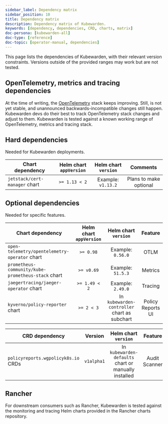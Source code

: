 ```yaml
---
sidebar_label: Dependency matrix
sidebar_position: 10
title: Dependency matrix
description: Dependency matrix of Kubewarden.
keywords: [dependency, dependencies, CRD, charts, matrix]
doc-persona: [kubewarden-all]
doc-type: [reference]
doc-topic: [operator-manual, dependencies]
---
```


<head>
  <link rel="canonical" href="https://docs.kubewarden.io/reference/dependency-matrix"/>
</head>

This page lists the dependencies of Kubewarden, with their relevant
version constraints. Versions outside of the provided ranges may work but are
not tested.

## OpenTelemetry, metrics and tracing dependencies

At the time of writing, the [OpenTelemetry](https://opentelemetry.io) stack
keeps improving. Still, is not yet stable, and unannounced
backwards-incompatible changes still happen. Kubewarden devs do their best to
track OpenTelemetry stack changes and adjust to them. Kubewarden is tested against a known working
range of OpenTelemetry, metrics and tracing stack.

## Hard dependencies

Needed for Kubewarden deployments.

| Chart dependency              | Helm chart `appVersion` | Helm chart `version` |        Comments        |
| ----------------------------- | :---------------------: | :------------------: | :--------------------: |
| `jetstack/cert-manager` chart |      `>= 1.13 < 2`      |  Example: `v1.13.2`  | Plans to make optional |

## Optional dependencies

Needed for specific features.

| Chart dependency                                   | Helm chart `appVersion` |             Helm chart `version`             |      Feature      |
| -------------------------------------------------- | :---------------------: | :------------------------------------------: | :---------------: |
| `open-telemetry/opentelemetry-operator` chart      |        `>= 0.98`        |              Example: `0.56.0`               |       OTLM        |
| `prometheus-community/kube-prometheus-stack` chart |       `>= v0.69`        |              Example: `51.5.3`               |      Metrics      |
| `jaegertracing/jaeger-operator` chart              |      `>= 1.49 < 2`      |              Example: `2.49.0`               |      Tracing      |
| `kyverno/policy-reporter` chart                    |       `>= 2 < 3`        | In `kubewarden-controller` chart as subchart | Policy Reports UI |

| CRD dependency                      |  Version   |                 Helm chart `version`                 |    Feature    |
| ----------------------------------- | :--------: | :--------------------------------------------------: | :-----------: |
| `policyreports.wgpolicyk8s.io` CRDs | `v1alpha1` | In `kubewarden-defaults` chart or manually installed | Audit Scanner |

## Rancher

For downstream consumers such as Rancher, Kubewarden is tested against the
monitoring and tracing Helm charts provided in the Rancher charts repository.

